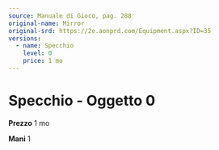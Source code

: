 ```yaml
---
source: Manuale di Gioco, pag. 288
original-name: Mirror
original-srd: https://2e.aonprd.com/Equipment.aspx?ID=35
versions:
  - name: Specchio
    level: 0
    price: 1 mo
---
```


# Specchio - Oggetto 0

**Prezzo** 1 mo

**Mani** 1
